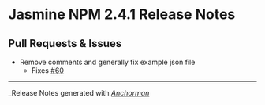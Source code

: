 # Jasmine NPM 2.4.1 Release Notes

## Pull Requests & Issues

* Remove comments and generally fix example json file
    - Fixes [#60](https://github.com/jasmine/jasmine-npm/issues/60)

------

_Release Notes generated with _[Anchorman](http://github.com/infews/anchorman)_
